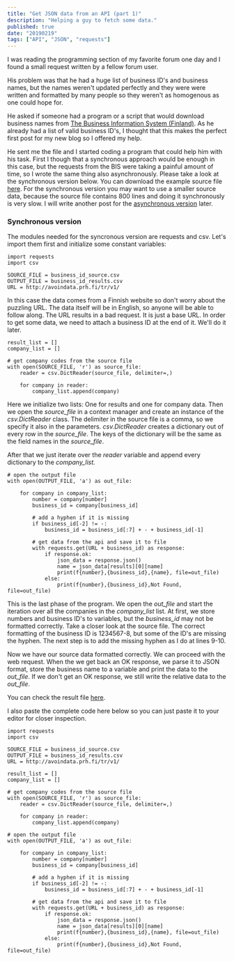 ```yaml
---
title: "Get JSON data from an API (part 1)"
description: "Helping a guy to fetch some data."
published: true
date: "20190219"
tags: ["API", "JSON", "requests"]
---
```


I was reading the programming section of my favorite forum one day and I found a small request written by a fellow forum user.

His problem was that he had a huge list of business ID's and business names, but the names weren't updated perfectly and they were were written and formatted by many people so they weren't as homogenous as one could hope for.

He asked if someone had a program or a script that would download business names from [The Business Information System (Finland)](https://www.ytj.fi/en/index.html). As he already had a list of valid business ID's, I thought that this makes the perfect first post for my new blog so I offered my help.

He sent me the file and I started coding a program that could help him with his task. First I though that a synchronous approach would be enough in this case, but the requests from the BIS were taking a painful amount of time, so I wrote the same thing also asynchronously. Please take a look at the synchronous version below. You can download the example source file [here](http://s000.tinyupload.com/index.php?file_id=05405036425646895562). For the synchronous version you may want to use a smaller source data, because the source file contains 800 lines and doing it synchronously is very slow. I will write another post for the [asynchronous version](/get-json-data-from-an-api-part-2/) later.

### Synchronous version

The modules needed for the syncronous version are requests and csv. Let's import them first and initialize some constant variables:

```
import requests
import csv

SOURCE_FILE = business_id_source.csv
OUTPUT_FILE = business_id_results.csv
URL = http://avoindata.prh.fi/tr/v1/
```

In this case the data comes from a Finnish website so don't worry about the puzzling URL. The data itself will be in English, so anyone will be able to follow along. The URL results in a bad request. It is just a base URL. In order to get some data, we need to attach a business ID at the end of it. We'll do it later.

```
result_list = []
company_list = []

# get company codes from the source file
with open(SOURCE_FILE, 'r') as source_file:
    reader = csv.DictReader(source_file, delimiter=,)

    for company in reader:
        company_list.append(company)
```

Here we initialize two lists: One for results and one for company data. Then we open the _source_file_ in a context manager and create an instance of the _csv.DictReader_ class. The delimiter in the source file is a comma, so we specify it also in the parameters. _csv.DictReader_ creates a dictionary out of every row in the _source_file_. The keys of the dictionary will be the same as the field names in the _source_file_.

After that we just iterate over the _reader_ variable and append every dictionary to the _company_list._

```
# open the output file
with open(OUTPUT_FILE, 'a') as out_file:

    for company in company_list:
        number = company[number]
        business_id = company[business_id]

        # add a hyphen if it is missing
        if business_id[-2] != -:
            business_id = business_id[:7] + - + business_id[-1]

        # get data from the api and save it to file
        with requests.get(URL + business_id) as response:
            if response.ok:
                json_data = response.json()
                name = json_data[results][0][name]
                print(f{number},{business_id},{name}, file=out_file)
            else:
                print(f{number},{business_id},Not Found, file=out_file)
```

This is the last phase of the program. We open the _out_file_ and start the iteration over all the companies in the _company_list_ list. At first, we store numbers and business ID's to variables, but the _business_id_ may not be formatted correctly. Take a closer look at the source file. The correct formatting of the business ID is 1234567-8, but some of the ID's are missing the hyphen. The next step is to add the missing hyphen as I do at lines 9-10.

Now we have our source data formatted correctly. We can proceed with the web request. When the we get back an OK response, we parse it to JSON format, store the business name to a variable and print the data to the _out_file_. If we don't get an OK response, we still write the relative data to the _out_file_.

You can check the result file [here](http://s000.tinyupload.com/index.php?file_id=41009120829398131281).

I also paste the complete code here below so you can just paste it to your editor for closer inspection.

```
import requests
import csv

SOURCE_FILE = business_id_source.csv
OUTPUT_FILE = business_id_results.csv
URL = http://avoindata.prh.fi/tr/v1/

result_list = []
company_list = []

# get company codes from the source file
with open(SOURCE_FILE, 'r') as source_file:
    reader = csv.DictReader(source_file, delimiter=,)

    for company in reader:
        company_list.append(company)

# open the output file
with open(OUTPUT_FILE, 'a') as out_file:

    for company in company_list:
        number = company[number]
        business_id = company[business_id]

        # add a hyphen if it is missing
        if business_id[-2] != -:
            business_id = business_id[:7] + - + business_id[-1]

        # get data from the api and save it to file
        with requests.get(URL + business_id) as response:
            if response.ok:
                json_data = response.json()
                name = json_data[results][0][name]
                print(f{number},{business_id},{name}, file=out_file)
            else:
                print(f{number},{business_id},Not Found, file=out_file)
```
